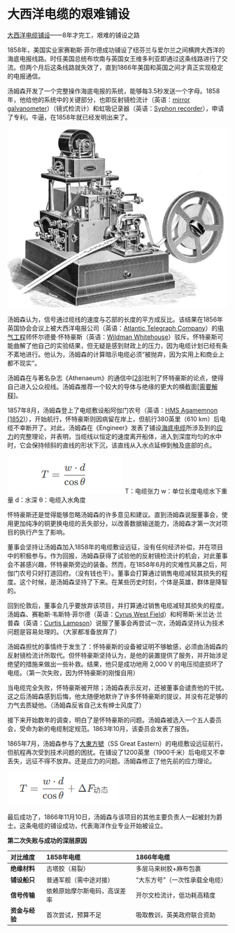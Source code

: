 # 大西洋电缆的艰难铺设

[大西洋电缆铺设](https://ptcc.phys.nthu.edu.tw/articles/67bc28f91efd7411b20c957a)——8年才完工，艰难的铺设之路

1858年，美国实业家赛勒斯·菲尔德成功铺设了纽芬兰与爱尔兰之间横跨大西洋的海底电报线路。时任美国总统布坎南与英国女王维多利亚即通过这条线路进行了交流。但两个月后这条线路就失效了，直到1866年美国和英国之间才真正实现稳定的电报通信。

汤姆森开发了一个完整操作海底电报的系统，能够每3.5秒发送一个字母。1858年，他给他的系统中的关键部分，也即反射镜检流计（英语：[mirror galvanometer](https://www.wikiwand.com/zh/articles/mirror_galvanometer)）（镜式检流计）和虹吸记录器（英语：[Syphon recorder](https://www.wikiwand.com/zh/articles/Syphon_recorder)），申请了专利。牛逼，在1858年就已经发明出来了。

![image-20250429161713933](assets/image-20250429161713933.png)

汤姆森认为，信号通过缆线的速度与芯部的长度的平方成反比。该结果在1856年英国协会会议上被大西洋电报公司（英语：[Atlantic Telegraph Company](https://www.wikiwand.com/zh/articles/Atlantic_Telegraph_Company)）的[电气工程](https://www.wikiwand.com/zh/articles/电气工程)师怀尔德曼·怀特豪斯（英语：[Wildman Whitehouse](https://www.wikiwand.com/zh/articles/Wildman_Whitehouse)）驳斥。怀特豪斯可能曲解了他自己的实验结果，但无疑是感到财政上的压力，因为电缆计划已经有条不紊地进行。他认为，汤姆森的计算暗示电缆必须“被抛弃，因为实用上和商业上都不现实”。

汤姆森在与著名杂志《Athenaeum》的通信中[[28\]](https://www.wikiwand.com/zh/articles/第一代开尔文男爵威廉·汤姆森#cite_note-28)批判了怀特豪斯的论点，使得自己进入公众视线。汤姆森推荐一个较大的导体与绝缘的更大的横截面[[需要解释](https://zh.wikipedia.org/wiki/Wikipedia:格式手冊/不要模稜兩可)]。

1857年8月，汤姆森登上了电缆敷设船阿伽门农号（英语：[HMS Agamemnon (1852)](https://www.wikiwand.com/zh/articles/HMS_Agamemnon_(1852))），开始航行，怀特豪斯则因病留在岸上，但航行380英里（610 km）后电缆不幸断开了。对此，汤姆森在《Engineer》发表了铺设[海底电缆](https://www.wikiwand.com/zh/articles/海底電纜)所涉及到的[应力](https://www.wikiwand.com/zh/articles/应力)的完整理论，并表明，当缆线以恒定的速度离开船体，进入到深度均匀的水中时，它会保持倾斜的直线的形状下沉，该直线从入水点延伸到触及底部的点。

![image-20250429154347022](assets/image-20250429154347022.png)
T：电缆张力
w：单位长度电缆水下重量
d：水深
θ：电缆入水角度

怀特豪斯还是觉得能够忽略汤姆森的许多意见和建议。直到汤姆森说服董事会，使用更加纯净的铜更换电缆的丢失部分，以改善数据输送能力，汤姆森才第一次对项目的执行产生了影响。

董事会坚持让汤姆森加入1858年的电缆敷设远征，没有任何经济补偿，并在项目中的积极参与。作为回报，汤姆森获得了试验他的反射镜检流计的机会，对此董事会不甚感兴趣，怀特豪斯旁边的装备。然而，在1858年6月的灾难性风暴之后，阿伽门农号只好打道回府。（没有钱也干）。董事会打算通过销售电缆减轻其损失的程度。这个时候，是汤姆森坚持了下来。在某些历史时刻，个体是英雄，群体是降智的。

回到伦敦后，董事会几乎要放弃该项目，并打算通过销售电缆减轻其损失的程度。汤姆森、赛勒斯·韦斯特·菲尔德（英语：[Cyrus West Field](https://www.wikiwand.com/zh/articles/Cyrus_West_Field)）和柯蒂斯·米兰达·兰普森（英语：[Curtis Lampson](https://www.wikiwand.com/zh/articles/Curtis_Lampson)）说服了董事会再尝试一次，汤姆森坚持认为技术问题是容易处理的。（大家都准备放弃了）

汤姆森担忧的事情终于发生了：怀特豪斯的设备被证明不够敏感，必须由汤姆森的反射镜检流计所取代。但怀特豪斯坚持认为，是他的装置提供了服务，并开始涉足绝望的措施来做出一些补救。结果，他只是成功地用 2,000 V 的电压彻底损坏了电缆。（第一次失败，因为怀特豪斯的刚愎自用）

当电缆完全失败，怀特豪斯被开除；汤姆森表示反对，还被董事会谴责他的干扰。这之后汤姆森感到后悔，他太随便地默许了许多怀特豪斯的提议，并没有花足够的力气去质疑他。（汤姆森反省自己太有绅士风度了）

接下来开始数年的调查，明白了是怀特豪斯的问题。汤姆森被选入一个五人委员会，受命为新的电缆制定规范。1863年10月，该委员会发表了报告。

1865年7月，汤姆森参与了[大東方號](https://www.wikiwand.com/zh/articles/大東方號)（SS Great Eastern）的电缆敷设远征航行，但航程再次受到技术问题的困扰。在铺设了1200英里（1900千米）后电缆又不幸丢失，远征不得不放弃。还是应力的问题。汤姆森修正了他先前的应力理论。

![image-20250429155152446](assets/image-20250429155152446.png)

最后成功了，1866年11月10日，汤姆森与该项目的其他主要负责人一起被封为爵士。这条电缆的铺设成功，代表海洋作业专业开始被设立。

**第二次失败与成功的深层原因**

| **对比维度**   | **1858年电缆**               | **1866年电缆**                 |
| :------------- | :--------------------------- | :----------------------------- |
| **绝缘材料**   | 古塔胶（易裂）               | 多层马来树胶+麻布包裹          |
| **铺设船只**   | 普通军舰（需中途对接）       | “大东方号”（一次性承载全电缆） |
| **信号传输**   | 依赖原始摩尔斯电码，高误差率 | 开尔文检流计，低功耗高精度     |
| **资金与经验** | 首次尝试，预算不足           | 吸取教训，英美政府联合资助     |



